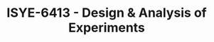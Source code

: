 ---
layout: course
title: ISYE-6413 - Design & Analysis of Experiments
aliases: 
course_id: ISYE-6413
permalink: /ISYE-6413/
---